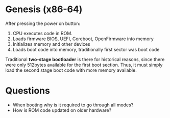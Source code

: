 # Genesis (x86-64)

After pressing the power on button:
1. CPU executes code in ROM.
1. Loads firmware BIOS, UEFI, Coreboot, OpenFirmware into memory
1. Initializes memory and other devices
1. Loads boot code into memory, traditionally first sector was boot code

Traditional __two-stage bootloader__ is there for historical reasons, since there were only 512bytes available for the first boot section. Thus, it must simply load the second stage boot code with more memory available.




# Questions
* When booting why is it required to go through all modes?
* How is ROM code updated on older hardware?
